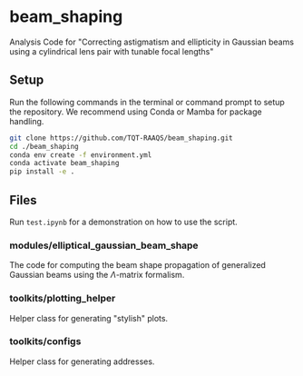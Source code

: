 # beam_shaping
Analysis Code for "Correcting astigmatism and ellipticity in Gaussian beams using a cylindrical lens pair with tunable focal lengths"

## Setup

Run the following commands in the terminal or command prompt to setup the repository. We recommend using Conda or Mamba for package handling.

```bash
git clone https://github.com/TQT-RAAQS/beam_shaping.git
cd ./beam_shaping
conda env create -f environment.yml
conda activate beam_shaping
pip install -e .
```

## Files

Run `test.ipynb` for a demonstration on how to use the script.

### modules/elliptical_gaussian_beam_shape

The code for computing the beam shape propagation of generalized Gaussian beams using the $\Lambda$-matrix formalism.

### toolkits/plotting_helper

Helper class for generating "stylish" plots.

### toolkits/configs

Helper class for generating addresses.